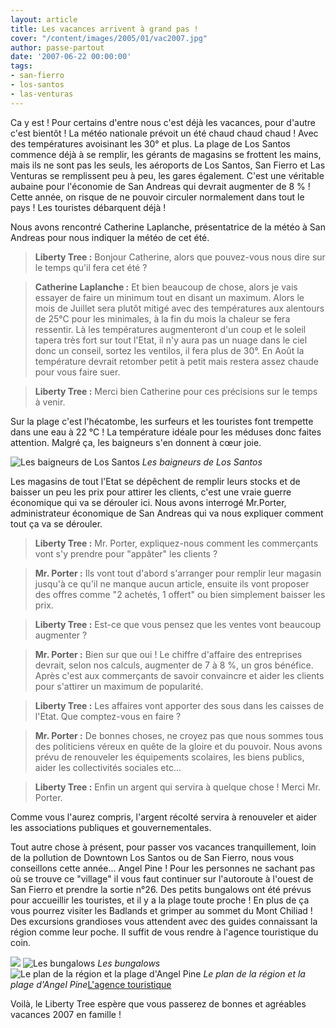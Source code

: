 ```yaml
---
layout: article
title: Les vacances arrivent à grand pas !
cover: "/content/images/2005/01/vac2007.jpg"
author: passe-partout
date: '2007-06-22 00:00:00'
tags:
- san-fierro
- los-santos
- las-venturas
---
```


Ca y est ! Pour certains d'entre nous c'est déjà les vacances, pour d'autre c'est bientôt ! La météo nationale prévoit un été chaud chaud chaud ! Avec des températures avoisinant les 30° et plus. La plage de Los Santos commence déjà à se remplir, les gérants de magasins se frottent les mains, mais ils ne sont pas les seuls, les aéroports de Los Santos, San Fierro et Las Venturas se remplissent peu à peu, les gares également. C'est une véritable aubaine pour l'économie de San Andreas qui devrait augmenter de 8 % ! Cette année, on risque de ne pouvoir circuler normalement dans tout le pays ! Les touristes débarquent déjà !

Nous avons rencontré Catherine Laplanche, présentatrice de la météo à San Andreas pour nous indiquer la météo de cet été.

> **Liberty Tree :** Bonjour Catherine, alors que pouvez-vous nous dire sur le temps qu'il fera cet été ?

> **Catherine Laplanche :** Et bien beaucoup de chose, alors je vais essayer de faire un minimum tout en disant un maximum. Alors le mois de Juillet sera plutôt mitigé avec des températures aux alentours de 25°C pour les minimales, à la fin du mois la chaleur se fera ressentir. Là les températures augmenteront d'un coup et le soleil tapera très fort sur tout l'Etat, il n'y aura pas un nuage dans le ciel donc un conseil, sortez les ventilos, il fera plus de 30°. En Août la température devrait retomber petit à petit mais restera assez chaude pour vous faire suer.

> **Liberty Tree :** Merci bien Catherine pour ces précisions sur le temps&nbsp; à venir.

Sur la plage c'est l'hécatombe, les surfeurs et les touristes font trempette dans une eau à 22 °C ! La température idéale pour les méduses donc faites attention. Malgré ça, les baigneurs s'en donnent à cœur joie.

![Les baigneurs de Los Santos](/content/images/2005/01/vac20076.jpg)
_Les baigneurs de Los Santos_

Les magasins de tout l'Etat se dépêchent de remplir leurs stocks et de baisser un peu les prix pour attirer les clients, c'est une vraie guerre économique qui va se dérouler ici. Nous avons interrogé Mr.Porter, administrateur économique de San Andreas qui va nous expliquer comment tout ça va se dérouler.

> **Liberty Tree :** Mr. Porter, expliquez-nous comment les commerçants vont s'y prendre pour "appâter" les clients ?

> **Mr. Porter :** Ils vont tout d'abord s'arranger pour remplir leur magasin jusqu'à ce qu'il ne manque aucun article, ensuite ils vont proposer des offres comme "2 achetés, 1 offert" ou bien simplement baisser les prix.

> **Liberty Tree :** Est-ce que vous pensez que les ventes vont beaucoup augmenter ?

> **Mr. Porter :** Bien sur que oui ! Le chiffre d'affaire des entreprises devrait, selon nos calculs, augmenter de 7 à 8 %, un gros bénéfice. Après c'est aux commerçants de savoir convaincre et aider les clients pour s'attirer un maximum de popularité.

> **Liberty Tree :** Les affaires vont apporter des sous dans les caisses de l'Etat. Que comptez-vous en faire ?

> **Mr. Porter :** De bonnes choses, ne croyez pas que nous sommes tous des politiciens véreux en quête de la gloire et du pouvoir. Nous avons prévu de renouveler les équipements scolaires, les biens publics, aider les collectivités sociales etc...

> **Liberty Tree :** Enfin un argent qui servira à quelque chose ! Merci Mr. Porter.

Comme vous l'aurez compris, l'argent récolté servira à renouveler et aider les associations publiques et gouvernementales.

Tout autre chose à présent, pour passer vos vacances tranquillement, loin de la pollution de Downtown Los Santos ou de San Fierro, nous vous conseillons cette année... Angel Pine ! Pour les personnes ne sachant pas où se trouve ce "village" il vous faut continuer sur l'autoroute à l'ouest de San Fierro et prendre la sortie n°26. Des petits bungalows ont été prévus pour accueillir les touristes, et il y a la plage toute proche ! En plus de ça vous pourrez visiter les Badlands et grimper au sommet du Mont Chiliad ! Des excursions grandioses vous attendent avec des guides connaissant la région comme leur poche. Il suffit de vous rendre à l'agence touristique du coin.

![](/content/images/2005/01/vac20072.jpg)
![Les bungalows](/content/images/2005/01/vac20073.jpg)
_Les bungalows_[](/content/images/2005/01/vac20071.jpg)
![Le plan de la région et la plage d'Angel Pine](/content/images/2005/01/vac20075.jpg)
_Le plan de la région et la plage d'Angel Pine_[L'agence touristique](/content/images/2005/01/vac20074.jpg)

Voilà, le Liberty Tree espère que vous passerez de bonnes et agréables vacances 2007 en famille !
